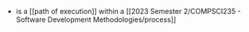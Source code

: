 - is a [[path of execution]] within a [[2023 Semester 2/COMPSCI235 - Software Development Methodologies/process]]